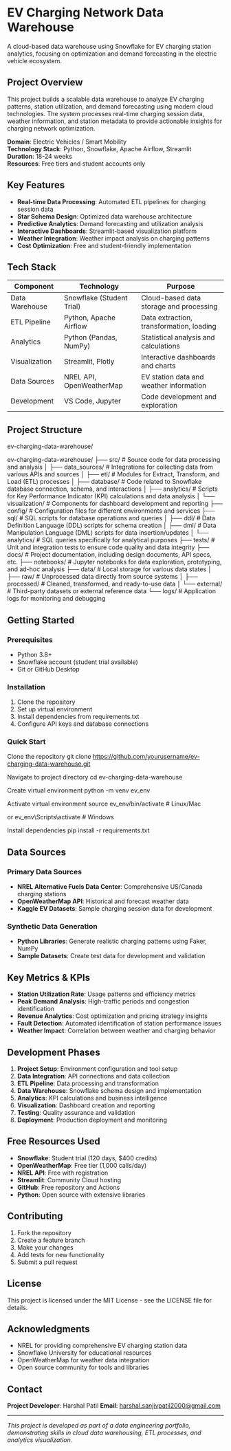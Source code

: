 # EV Charging Network Data Warehouse

A cloud-based data warehouse using Snowflake for EV charging station analytics, focusing on optimization and demand forecasting in the electric vehicle ecosystem.

## Project Overview

This project builds a scalable data warehouse to analyze EV charging patterns, station utilization, and demand forecasting using modern cloud technologies. The system processes real-time charging session data, weather information, and station metadata to provide actionable insights for charging network optimization.

**Domain**: Electric Vehicles / Smart Mobility  
**Technology Stack**: Python, Snowflake, Apache Airflow, Streamlit  
**Duration**: 18-24 weeks  
**Resources**: Free tiers and student accounts only

## Key Features

- **Real-time Data Processing**: Automated ETL pipelines for charging session data
- **Star Schema Design**: Optimized data warehouse architecture
- **Predictive Analytics**: Demand forecasting and utilization analysis
- **Interactive Dashboards**: Streamlit-based visualization platform
- **Weather Integration**: Weather impact analysis on charging patterns
- **Cost Optimization**: Free and student-friendly implementation

## Tech Stack

| Component | Technology | Purpose |
|-----------|------------|---------|
| Data Warehouse | Snowflake (Student Trial) | Cloud-based data storage and processing |
| ETL Pipeline | Python, Apache Airflow | Data extraction, transformation, loading |
| Analytics | Python (Pandas, NumPy) | Statistical analysis and calculations |
| Visualization | Streamlit, Plotly | Interactive dashboards and charts |
| Data Sources | NREL API, OpenWeatherMap | EV station data and weather information |
| Development | VS Code, Jupyter | Code development and exploration |

## Project Structure

ev-charging-data-warehouse/

ev-charging-data-warehouse/
├── src/                  # Source code for data processing and analysis
│ ├── data_sources/     # Integrations for collecting data from various APIs and sources
│ ├── etl/              # Modules for Extract, Transform, and Load (ETL) processes
│ ├── database/         # Code related to Snowflake database connection, schema, and interactions
│ ├── analytics/        # Scripts for Key Performance Indicator (KPI) calculations and data analysis
│ └── visualization/    # Components for dashboard development and reporting
├── config/               # Configuration files for different environments and services
├── sql/                  # SQL scripts for database operations and queries
│ ├── ddl/              # Data Definition Language (DDL) scripts for schema creation
│ ├── dml/              # Data Manipulation Language (DML) scripts for data insertion/updates
│ └── analytics/        # SQL queries specifically for analytical purposes
├── tests/                # Unit and integration tests to ensure code quality and data integrity
├── docs/                 # Project documentation, including design documents, API specs, etc.
├── notebooks/            # Jupyter notebooks for data exploration, prototyping, and ad-hoc analysis
├── data/                 # Local storage for various data states
│ ├── raw/              # Unprocessed data directly from source systems
│ ├── processed/        # Cleaned, transformed, and ready-to-use data
│ └── external/         # Third-party datasets or external reference data
└── logs/                 # Application logs for monitoring and debugging


## Getting Started

### Prerequisites
- Python 3.8+
- Snowflake account (student trial available)
- Git or GitHub Desktop

### Installation
1. Clone the repository
2. Set up virtual environment
3. Install dependencies from requirements.txt
4. Configure API keys and database connections

### Quick Start
Clone the repository
git clone https://github.com/yourusername/ev-charging-data-warehouse.git

Navigate to project directory
cd ev-charging-data-warehouse

Create virtual environment
python -m venv ev_env

Activate virtual environment
source ev_env/bin/activate # Linux/Mac

or
ev_env\Scripts\activate # Windows

Install dependencies
pip install -r requirements.txt



## Data Sources

### Primary Data Sources
- **NREL Alternative Fuels Data Center**: Comprehensive US/Canada charging stations
- **OpenWeatherMap API**: Historical and forecast weather data
- **Kaggle EV Datasets**: Sample charging session data for development

### Synthetic Data Generation
- **Python Libraries**: Generate realistic charging patterns using Faker, NumPy
- **Sample Datasets**: Create test data for development and validation

## Key Metrics & KPIs

- **Station Utilization Rate**: Usage patterns and efficiency metrics
- **Peak Demand Analysis**: High-traffic periods and congestion identification
- **Revenue Analytics**: Cost optimization and pricing strategy insights
- **Fault Detection**: Automated identification of station performance issues
- **Weather Impact**: Correlation between weather and charging behavior

## Development Phases

1. **Project Setup**: Environment configuration and tool setup
2. **Data Integration**: API connections and data collection
3. **ETL Pipeline**: Data processing and transformation
4. **Data Warehouse**: Snowflake schema design and implementation
5. **Analytics**: KPI calculations and business intelligence
6. **Visualization**: Dashboard creation and reporting
7. **Testing**: Quality assurance and validation
8. **Deployment**: Production deployment and monitoring

## Free Resources Used

- **Snowflake**: Student trial (120 days, $400 credits)
- **OpenWeatherMap**: Free tier (1,000 calls/day)
- **NREL API**: Free with registration
- **Streamlit**: Community Cloud hosting
- **GitHub**: Free repository and Actions
- **Python**: Open source with extensive libraries

## Contributing

1. Fork the repository
2. Create a feature branch
3. Make your changes
4. Add tests for new functionality
5. Submit a pull request

## License

This project is licensed under the MIT License - see the LICENSE file for details.

## Acknowledgments

- NREL for providing comprehensive EV charging station data
- Snowflake University for educational resources
- OpenWeatherMap for weather data integration
- Open source community for tools and libraries

## Contact

**Project Developer**: Harshal Patil
**Email**: harshal.sanjivpatil2000@gmail.com  


---

*This project is developed as part of a data engineering portfolio, demonstrating skills in cloud data warehousing, ETL processes, and analytics visualization.*
